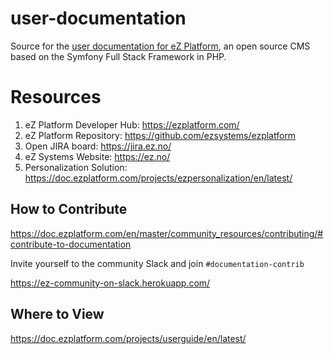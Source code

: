 # user-documentation
Source for the [user documentation for eZ Platform](https://doc.ezplatform.com/projects/userguide/en/latest/), an open source CMS based on the Symfony Full Stack Framework in PHP.

# Resources

1. eZ Platform Developer Hub: https://ezplatform.com/
1. eZ Platform Repository: https://github.com/ezsystems/ezplatform
1. Open JIRA board: https://jira.ez.no/
1. eZ Systems Website: https://ez.no/
1. Personalization Solution: https://doc.ezplatform.com/projects/ezpersonalization/en/latest/

## How to Contribute
https://doc.ezplatform.com/en/master/community_resources/contributing/#contribute-to-documentation

Invite yourself to the community Slack and join `#documentation-contrib`

https://ez-community-on-slack.herokuapp.com/

## Where to View

https://doc.ezplatform.com/projects/userguide/en/latest/
